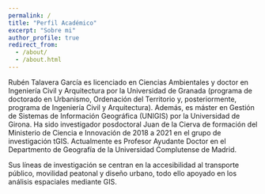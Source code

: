 ```yaml
---
permalink: /
title: "Perfil Académico"
excerpt: "Sobre mi"
author_profile: true
redirect_from:
  - /about/
  - /about.html
---
```


Rubén Talavera García es licenciado en Ciencias Ambientales y doctor en Ingeniería Civil y Arquitectura por la Universidad de Granada (programa de doctorado en Urbanismo, Ordenación del Territorio y, posteriormente, programa de Ingeniería Civil y Arquitectura). Además, es máster en Gestión de Sistemas de Información Geográfica (UNIGIS) por la Universidad de Girona. Ha sido investigador posdoctoral Juan de la Cierva de formación del Ministerio de Ciencia e Innovación de 2018 a 2021 en el grupo de investigación tGIS. Actualmente es Profesor Ayudante Doctor en el Departmento de Geografía de la Universidad Complutense de Madrid.

Sus líneas de investigación se centran en la accesibilidad al transporte público, movilidad peatonal y diseño urbano, todo ello apoyado en los análisis espaciales mediante GIS.
